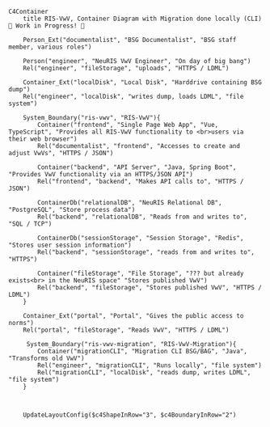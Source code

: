 <!-- Additional Macros (based on context diagram macros):
    Container(alias, label, ?techn, ?descr, ?sprite, ?tags, ?link, ?baseShape)
    ContainerDb(alias, label, ?techn, ?descr, ?sprite, ?tags, ?link)
    ContainerQueue(alias, label, ?techn, ?descr, ?sprite, ?tags, ?link)
    Container_Ext(alias, label, ?techn, ?descr, ?sprite, ?tags, ?link, ?baseShape)
    ContainerDb_Ext(alias, label, ?techn, ?descr, ?sprite, ?tags, ?link)
    ContainerQueue_Ext(alias, label, ?techn, ?descr, ?sprite, ?tags, ?link)
    Container_Boundary(alias, label, ?tags, ?link)
 -->

```mermaid
C4Container
    title RIS-VwV, Container Diagram with Migration done locally (CLI) 🚧 Work in Progress! 🚧

    Person_Ext("documentalist", "BSG Documentalist", "BSG staff member, various roles")

    Person("engineer", "NeuRIS VwV Engineer", "On day of big bang")
    Rel("engineer", "fileStorage", "uploads", "HTTPS / LDML")
    
    Container_Ext("localDisk", "Local Disk", "Harddrive containing BSG dump")
    Rel("engineer", "localDisk", "writes dump, loads LDML", "file system")

    System_Boundary("ris-vwv", "RIS-VwV"){
        Container("frontend", "Single Page Web App", "Vue, TypeScript", "Provides all RIS-VwV functionality to <br>users via their web browser")
        Rel("documentalist", "frontend", "Accesses to create and adjust VwVs", "HTTPS / JSON")

        Container("backend", "API Server", "Java, Spring Boot", "Provides VwV functionality via an HTTPS/JSON API")
        Rel("frontend", "backend", "Makes API calls to", "HTTPS / JSON")

        ContainerDb("relationalDB", "NeuRIS Relational DB", "PostgreSQL", "Store process data")
        Rel("backend", "relationalDB", "Reads from and writes to", "SQL / TCP")

        ContainerDb("sessionStorage", "Session Storage", "Redis", "Stores user session information")
        Rel("backend", "sessionStorage", "reads from and writes to", "HTTPS")

        Container("fileStorage", "File Storage", "??? but already exists<br> in the NeuRIS space" "Stores published VwV")
        Rel("backend", "fileStorage", "Stores published VwV", "HTTPS / LDML")
    }

    Container_Ext("portal", "Portal", "Gives the public access to norms")
    Rel("portal", "fileStorage", "Reads VwV", "HTTPS / LDML")

     System_Boundary("ris-vwv-migration", "RIS-VwV-Migration"){
        Container("migrationCLI", "Migration CLI BSG/BAG", "Java", "Transforms old VwV")
        Rel("engineer", "migrationCLI", "Runs locally", "file system")
        Rel("migrationCLI", "localDisk", "reads dump, writes LDML", "file system")
    }



    UpdateLayoutConfig($c4ShapeInRow="3", $c4BoundaryInRow="2")
```
